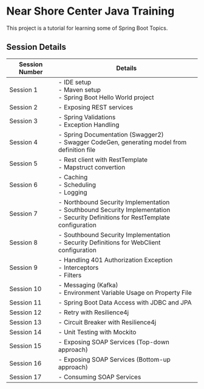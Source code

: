# Near Shore Center Java Training

This project is a tutorial for learning some of Spring Boot Topics.

## Session Details

| Session Number  | Details |
| ------------- | ------------- |
| Session 1  | - IDE setup <br> - Maven setup <br> - Spring Boot Hello World project |
| Session 2  | - Exposing REST services  |
| Session 3  | - Spring Validations <br> - Exception Handling |
| Session 4  | - Spring Documentation (Swagger2) <br> - Swagger CodeGen, generating model from definition file |
| Session 5  | - Rest client with RestTemplate <br> - Mapstruct convertion |
| Session 6  | - Caching <br> - Scheduling <br> - Logging |
| Session 7  | - Northbound Security Implementation <br> - Southbound Security Implementation <br> - Security Definitions for RestTemplate configuration |
| Session 8  | - Southbound Security Implementation <br> - Security Definitions for WebClient configuration |
| Session 9  | - Handling 401 Authorization Exception <br> - Interceptors <br> - Filters |
| Session 10  | - Messaging (Kafka) <br> - Environment Variable Usage on Property File |
| Session 11  | - Spring Boot Data Access with JDBC and JPA  |
| Session 12  | - Retry with Resilience4j  |
| Session 13  | - Circuit Breaker with Resilience4j  |
| Session 14  | - Unit Testing with Mockito  |
| Session 15  | - Exposing SOAP Services (Top-down approach)  |
| Session 16  | - Exposing SOAP Services (Bottom-up approach)  |
| Session 17  | - Consuming SOAP Services  |

  
